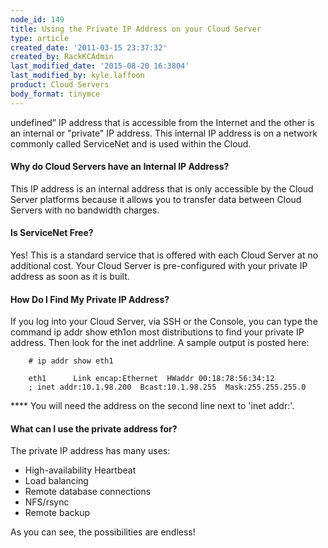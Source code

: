 ```yaml
---
node_id: 149
title: Using the Private IP Address on your Cloud Server
type: article
created_date: '2011-03-15 23:37:32'
created_by: RackKCAdmin
last_modified_date: '2015-08-20 16:3804'
last_modified_by: kyle.laffoon
product: Cloud Servers
body_format: tinymce
---
```


undefined&rdquo; IP address that is
accessible from the Internet and the other is an internal or "private"
IP address.  This internal IP address is on a network commonly called
ServiceNet and is used within the Cloud.

#### Why do Cloud Servers have an Internal IP Address?

This IP address is an internal address that is only accessible by the
Cloud Server platforms because it allows you to transfer data between
Cloud Servers with no bandwidth charges.

#### Is ServiceNet Free?

Yes! This is a standard service that is offered with each Cloud Server
at no additional cost. Your Cloud Server is pre-configured with your
private IP address as soon as it is built.

#### How Do I Find My Private IP Address?

If you log into your Cloud Server, via SSH or the Console, you can type
the command ip addr show eth1on most distributions to find your private
IP address. Then look for the inet addrline. A sample output is posted
here:

        # ip addr show eth1

        eth1      Link encap:Ethernet  HWaddr 00:18:78:56:34:12 
        ; inet addr:10.1.98.200  Bcast:10.1.98.255  Mask:255.255.255.0

\*\*\*\* You will need the address on the second line next to 'inet
addr:'.

#### What can I use the private address for?

The private IP address has many uses:

-   High-availability Heartbeat
-   Load balancing
-   Remote database connections
-   NFS/rsync
-   Remote backup

As you can see, the possibilities are endless!


